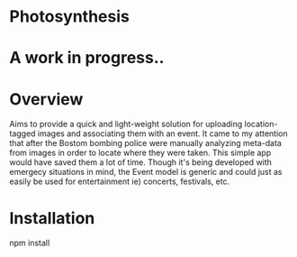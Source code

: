 Photosynthesis
====================
# A work in progress..

# Overview
Aims to provide a quick and light-weight solution for uploading location-tagged images and associating them with an event.  It came to my attention that after the Bostom bombing police were manually analyzing meta-data from images in order to locate where they were taken.  This simple app would have saved them a lot of time.  Though it's being developed with emergecy situations in mind, the Event model is generic and could just as easily be used for entertainment ie) concerts, festivals, etc.

# Installation
npm install